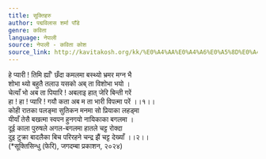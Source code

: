 ```yaml
---
title: सूक्तिहरु
author: पद्मविलास शर्मा पाँडे
genre: कविता
language: नेपाली
source: नेपाली - कविता कोश
source_link: http://kavitakosh.org/kk/%E0%A4%AA%E0%A4%A6%E0%A5%8D%E0%A4%AE%E0%A4%B5%E0%A4%BF%E0%A4%B2%E0%A4%BE%E0%A4%B8_%E0%A4%B6%E0%A4%B0%E0%A5%8D%E0%A4%AE%E0%A4%BE_%E0%A4%AA%E0%A4%BE%E0%A4%81%E0%A4%A1%E0%A5%87
---
```


हे प्यारी ! तिमि ह्याँ' छँदा कमलमा बस्थ्यो भ्रमर मग्न भै  
शोभा थ्यो बहुतै तलाउ यसको अब् ता विशोभा भयो ।  
चेत्याँ भो अब ता पियारि ! अबलाइ हात् जेरि बिन्ती गरें  
हा ! हा ! प्यारि ! गयौ कता अब म ता भारी विपत्मा परें ।।१।।  
कोही रातका पलङ्मा सुतिकन मनमा सो प्रियाका लहड्मा  
यीयाँ तेसै बखत्मा स्वपन हुनगयो नायिकाका बगलमा ।  
दूई काला पुरुषले अगल-बगलमा हातले चट्ट रोक्दा  
दुइ टुक्रा बादलैका बिच परिरहने चन्द्र झैं चट्ट देख्याँ ।।२।।  
(\*सूक्तिसिन्धु (फेरि), जगदम्बा प्रकाशन, २०२४)
